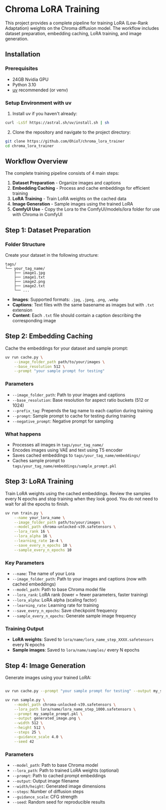 # Chroma LoRA Training

This project provides a complete pipeline for training LoRA (Low-Rank Adaptation) weights on the Chroma diffusion model. The workflow includes dataset preparation, embedding caching, LoRA training, and image generation.

## Installation

### Prerequisites
- 24GB Nvidia GPU
- Python 3.10
- [uv](https://github.com/astral-sh/uv) recommended (or venv)

### Setup Environment with uv

1. Install uv if you haven't already:
```bash
curl -LsSf https://astral.sh/uv/install.sh | sh
```

2. Clone the repository and navigate to the project directory:
```bash
git clone https://github.com/OhioT/chroma_lora_trainer
cd chroma_lora_trainer
```

## Workflow Overview

The complete training pipeline consists of 4 main steps:

1. **Dataset Preparation** - Organize images and captions
2. **Embedding Caching** - Process and cache embeddings for efficient training
3. **LoRA Training** - Train LoRA weights on the cached data
4. **Image Generation** - Sample images using the trained LoRA
5. **ComfyUI Use** - Copy the Lora to the ComfyUI/models/lora folder for use with Chroma in ComfyUI

## Step 1: Dataset Preparation

### Folder Structure
Create your dataset in the following structure:
```
tags/
└── your_tag_name/
    ├── image1.jpg
    ├── image1.txt
    ├── image2.png
    ├── image2.txt
    └── ...
```

- **Images**: Supported formats: `.jpg`, `.jpeg`, `.png`, `.webp`
- **Captions**: Text files with the same basename as images but with `.txt` extension
- **Content**: Each `.txt` file should contain a caption describing the corresponding image

## Step 2: Embedding Caching

Cache the embeddings for your dataset and sample prompt:

```bash
uv run cache.py \
    --image_folder_path path/to/your/images \
    --base_resolution 512 \
    --prompt "your sample prompt for testing"
```

### Parameters
- `--image_folder_path`: Path to your images and captions
- `--base_resolution`: Base resolution for aspect ratio buckets (512 or 1024)
- `--prefix_tag`: Prepends the tag name to each caption during training
- `--prompt`: Sample prompt to cache for testing during training
- `--negative_prompt`: Negative prompt for sampling

### What happens
- Processes all images in `tags/your_tag_name/`
- Encodes images using VAE and text using T5 encoder
- Saves cached embeddings to `tags/your_tag_name/embeddings/`
- Caches sample prompt to `tags/your_tag_name/embeddings/sample_prompt.pkl`

## Step 3: LoRA Training

Train LoRA weights using the cached embeddings.
Review the samples every N epochs and stop training when they look good. You do not need to wait for all the epochs to finish.

```bash
uv run train.py \
    --name your_lora_name \
    --image_folder_path path/to/your/images \
    --model_path chroma-unlocked-v39.safetensors \
    --lora_rank 16 \
    --lora_alpha 16 \
    --learning_rate 1e-4 \
    --save_every_n_epochs 10 \
    --sample_every_n_epochs 10
```

### Key Parameters
- `--name`: The name of your Lora
- `--image_folder_path`: Path to your images and captions (now with cached embeddings)
- `--model_path`: Path to base Chroma model file
- `--lora_rank`: LoRA rank (lower = fewer parameters, faster training)
- `--lora_alpha`: LoRA alpha (scaling factor)
- `--learning_rate`: Learning rate for training
- `--save_every_n_epochs`: Save checkpoint frequency
- `--sample_every_n_epochs`: Generate sample image frequency

### Training Output
- **LoRA weights**: Saved to `lora/name/lora_name_step_XXXX.safetensors` every N epochs
- **Sample images**: Saved to `lora/name/samples/`  every N epochs

## Step 4: Image Generation

Generate images using your trained LoRA:

```bash

uv run cache.py --prompt "your sample prompt for testing" --output my_sample_prompt.pkl

uv run sample.py \
    --model_path chroma-unlocked-v39.safetensors \
    --lora_path lora/name/lora_name_step_1000.safetensors \
    --prompt my_sample_prompt.pkl \
    --output generated_image.png \
    --width 512 \
    --height 512 \
    --steps 25 \
    --guidance_scale 4.0 \
    --seed 42
```

### Parameters
- `--model_path`: Path to base Chroma model
- `--lora_path`: Path to trained LoRA weights (optional)
- `--prompt`: Path to cached prompt embeddings
- `--output`: Output image filename
- `--width/height`: Generated image dimensions
- `--steps`: Number of diffusion steps
- `--guidance_scale`: CFG strength
- `--seed`: Random seed for reproducible results
